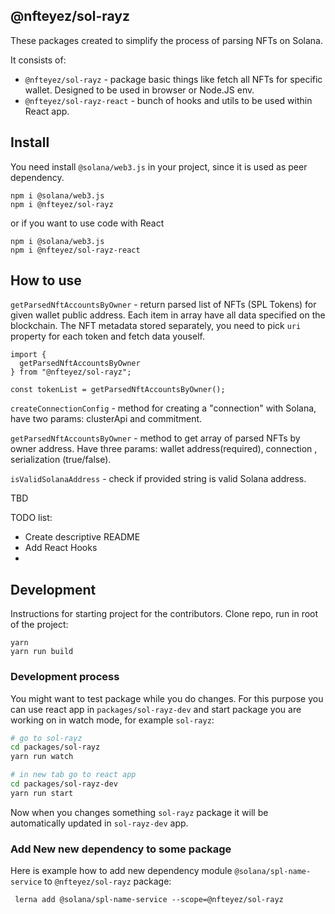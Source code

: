 ## @nfteyez/sol-rayz

These packages created to simplify the process of parsing NFTs on Solana.

It consists of:

- `@nfteyez/sol-rayz` - package basic things like fetch all NFTs for specific wallet. Designed to be used in browser or Node.JS env.
- `@nfteyez/sol-rayz-react` - bunch of hooks and utils to be used within React app.

## Install

You need install `@solana/web3.js` in your project, since it is used as peer dependency.

```
npm i @solana/web3.js
npm i @nfteyez/sol-rayz

```

or if you want to use code with React

```
npm i @solana/web3.js
npm i @nfteyez/sol-rayz-react

```

## How to use

<!-- TBA -->

`getParsedNftAccountsByOwner` - return parsed list of NFTs (SPL Tokens) for given wallet public address. Each item in array have all data specified on the blockchain. The NFT metadata stored separately, you need to pick `uri` property for each token and fetch data youself.

```
import {
  getParsedNftAccountsByOwner
} from "@nfteyez/sol-rayz";

const tokenList = getParsedNftAccountsByOwner();
```

`createConnectionConfig` - method for creating a "connection" with Solana, have two params: clusterApi and commitment.

`getParsedNftAccountsByOwner` - method to get array of parsed NFTs by owner address. Have three params: wallet address(required), connection , serialization (true/false).

`isValidSolanaAddress` - check if provided string is valid Solana address.

TBD

TODO list:

- Create descriptive README
- Add React Hooks
-

## Development

<!-- TBA -->

Instructions for starting project for the contributors.
Clone repo, run in root of the project:

```
yarn
yarn run build
```

### Development process

You might want to test package while you do changes. For this purpose you can use react app in `packages/sol-rayz-dev` and start package you are working on in watch mode, for example `sol-rayz`:

```bash
# go to sol-rayz
cd packages/sol-rayz
yarn run watch

# in new tab go to react app
cd packages/sol-rayz-dev
yarn run start
```

Now when you changes something `sol-rayz` package it will be automatically updated in `sol-rayz-dev` app.

### Add New new dependency to some package

Here is example how to add new dependency module `@solana/spl-name-service` to `@nfteyez/sol-rayz` package:

```
 lerna add @solana/spl-name-service --scope=@nfteyez/sol-rayz
```
